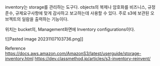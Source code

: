 inventory는 storage를 관리하는 도구다. objects의 복제나 암호화를 비즈니스, 규정준수, 규제요구사항에 맞게 감사하고 보고하는데 사용할 수 있다.
주로 s3에 보관된 오브젝트의 일람을 출력하는 기능이다.

위치는 bucket의, Management화면에 Inventory configurations이다.

![[Pasted image 20231107103736.png]]


Reference
https://docs.aws.amazon.com/AmazonS3/latest/userguide/storage-inventory.html
https://dev.classmethod.jp/articles/s3-inventory-reinvent/